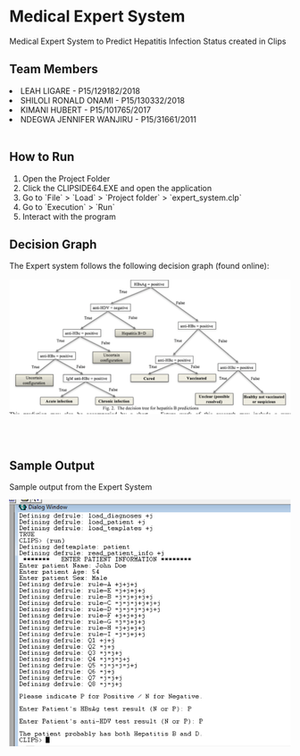 # Medical Expert System
Medical Expert System to Predict Hepatitis Infection Status created in Clips 

## Team Members
<li>LEAH LIGARE	- P15/129182/2018 </li>
<li>SHILOLI RONALD ONAMI - P15/130332/2018 </li>
<li>KIMANI HUBERT - P15/101765/2017</li>
<li>NDEGWA JENNIFER WANJIRU - P15/31661/2011 </li>
<br>

## How to Run
<ol>
<li> Open the Project Folder </li>
<li> Click the CLIPSIDE64.EXE and open the application </li>
<li> Go to `File` > `Load` > `Project folder` > `expert_system.clp` </li>
<li> Go to `Execution` > `Run` </li>
<li> Interact with the program</li>
</ol>

## Decision Graph
The Expert system follows the following decision graph (found online): <br><br>
<img src="img/decision-graph.png" width=700>

<br><br>

## Sample Output
Sample output from the Expert System

<img src="img/output.png" width=700>

